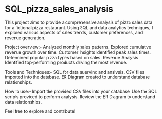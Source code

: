 # SQL_pizza_sales_analysis
This project aims to provide a comprehensive analysis of pizza sales data for a fictional pizza restaurant. Using SQL and data analytics techniques, I explored various aspects of sales trends, customer preferences, and revenue generation.

Project overview:-
Analyzed monthly sales patterns.
Explored cumulative revenue growth over time.
Customer Insights
Identified peak sales times.
Determined popular pizza types based on sales.
Revenue Analysis
Identified top-performing products driving the most revenue.

Tools and Techniques:-
SQL for data querying and analysis.
CSV files imported into the database.
ER Diagram created to understand database relationships.

How to use:-
Import the provided CSV files into your database.
Use the SQL scripts provided to perform analysis.
Review the ER Diagram to understand data relationships.

Feel free to explore and contribute!
